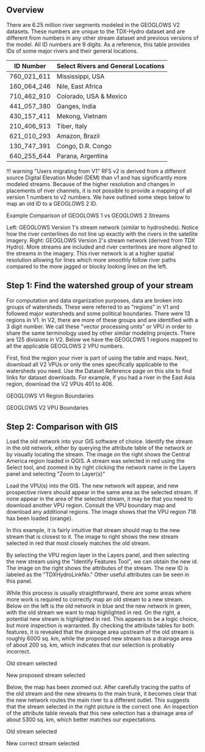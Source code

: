 ## Overview

There are 6.25 million river segments modeled in the GEOGLOWS V2 datasets. These numbers are unique to the TDX-Hydro dataset and are different from
numbers in any other stream dataset and previous versions of the model. All ID numbers are 9 digits. As a reference, this table provides IDs of some 
major rivers and their general locations.

| ID Number        | Select Rivers and General Locations |
| ---------------- | ----------------------------------- |
| 760_021_611      | Mississippi, USA                    |
| 160_064_246      | Nile, East Africa                   |
| 710_462_910      | Colorado, USA & Mexico              |
| 441_057_380      | Ganges, India                       |
| 430_157_411      | Mekong, Vietnam                     |
| 210_406_913      | Tiber, Italy                        |
| 621_010_293      | Amazon, Brazil                      |
| 130_747_391      | Congo, D.R. Congo                   |
| 640_255_644      | Parana, Argentina                   |

!!! warning "Users migrating from V1"
    RFS v2 is derived from a different source Digital Elevation Model (DEM) than v1 and has significantly more modeled streams. Because of the higher
    resolution and changes in placements of river channels, it is not possible to provide a mapping of all version 1 numbers to v2 numbers. We have 
    outlined some steps below to map an old ID to a GEOGLOWS 2 ID.

[//]: # (todo add image)
Example Comparison of GEOGLOWS 1 vs GEOGLOWS 2 Streams

Left: GEOGLOWS Version 1's stream network (similar to hydrosheds). Notice how the river centerlines do not line up exactly with the rivers in the
satellite imagery. Right: GEOGLOWS Version 2's stream network (derived from TDX Hydro). More streams are included and river centerlines are more
aligned to the streams in the imagery. This river network is at a higher spatial resolution allowing for lines which more smoothly follow river paths
compared to the more jagged or blocky looking lines on the left.

## Step 1: Find the watershed group of your stream
For computation and data organization purposes, data are broken into groups of watersheds. These were referred to as "regions" in V1 and followed
major watersheds and some political boundaries. There were 13 regions in V1. In V2, there are more of these groups and are identified with a 3 digit
number. We call these "vector processing units" or VPU in order to share the same terminology used by other similar modeling projects. There are 125
divisions in V2. Below we have the GEOGLOWS 1 regions mapped to all the applicable GEOGLOWS 2 VPU numbers.

First, find the region your river is part of using the table and maps. Next, download all V2 VPUs or only the ones specifically applicable to the
watersheds you need. Use the Dataset Reference page on this site to find links for dataset downloads. For example, if you had a river in the East Asia
region, download the V2 VPUs 401 to 406.

GEOGLOWS V1 Region Boundaries

[//]: # (todo add image)


GEOGLOWS V2 VPU Boundaries

[//]: # (todo add image)

## Step 2: Comparison with GIS
Load the old network into your GIS software of choice. Identify the stream in the old network, either by querying the attribute table of the network
or by visually locating the stream. The image on the right shows the Central America region loaded in QGIS. A stream was selected in red using the
Select tool, and zoomed in by right clicking the network name in the Layers panel and selecting "Zoom to Layer(s)"

Load the VPU(s) into the GIS. The new network will appear, and new prospective rivers should appear in the same area as the selected stream. If none
appear in the area of the selected stream, it may be that you need to download another VPU region. Consult the VPU boundary map and download any
additional regions. The image shows that the VPU region 718 has been loaded (orange).

In this example, it is fairly intuitive that stream should map to the new stream that is closest to it. The image to right shows the new stream
selected in red that most closely matches the old stream.

By selecting the VPU region layer in the Layers panel, and then selecting the new stream using the "Identify Features Tool", we can obtain the new id.
The image on the right shows the attributes of the stream. The new ID is labeled as the "TDXHydroLinkNo." Other useful attributes can be seen in this
panel.

While this process is usually straightforward, there are some areas where more work is required to correctly map an old stream to a new stream. Below
on the left is the old network in blue and the new network in green, with the old stream we want to map highlighted in red. On the right, a potential
new stream is highlighted in red. This appears to be a logic choice, but more inspection is warranted. By checking the attribute tables for both
features, it is revealed that the drainage area upstream of the old stream is roughly 6000 sq. km, while the proposed new stream has a drainage area
of about 200 sq. km, which indicates that our selection is probably incorrect.

Old stream selected

New proposed stream selected

Below, the map has been zoomed out. After carefully tracing the paths of the old stream and the new streams to the main trunk, it becomes clear that
the new network routes the main river to a different outlet. This suggests that the stream selected in the right picture is the correct one. An
inspection of the attribute table reveals that this new selection has a drainage area of about 5300 sq. km, which better matches our expectations.

Old stream selected

New correct stream selected